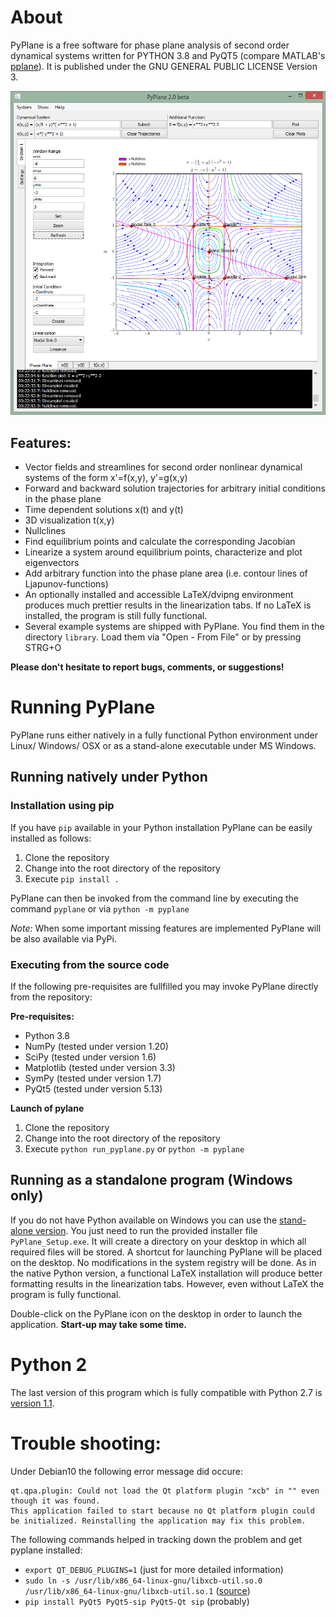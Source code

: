 # About

PyPlane is a free software for phase plane analysis of second order dynamical
systems written for PYTHON 3.8 and PyQT5 (compare MATLAB's
[pplane](https://www.mathworks.com/matlabcentral/fileexchange/61636-pplane)). It
is published under the GNU GENERAL PUBLIC LICENSE Version 3.

![Screenshot](pyplane/resources/pyplane_screenshot.png?raw=true)

## Features:

* Vector fields and streamlines for second order nonlinear dynamical systems of
  the form x'=f(x,y), y'=g(x,y)
* Forward and backward solution trajectories for arbitrary initial conditions in
  the phase plane
* Time dependent solutions x(t) and y(t)
* 3D visualization t(x,y)
* Nullclines
* Find equilibrium points and calculate the corresponding Jacobian
* Linearize a system around equilibrium points, characterize and plot
  eigenvectors
* Add arbitrary function into the phase plane area (i.e. contour lines of
  Ljapunov-functions)
* An optionally installed and accessible LaTeX/dvipng environment produces much
  prettier results in the linearization tabs. If no LaTeX is installed, the
  program is still fully functional.
* Several example systems are shipped with PyPlane. You find them in the
  directory `library`. Load them via "Open - From File" or by pressing STRG+O

**Please don't hesitate to report bugs, comments, or suggestions!**

# Running PyPlane

PyPlane runs either natively in a fully functional Python environment under
Linux/ Windows/ OSX or as a stand-alone executable under MS Windows.

## Running natively under Python

### Installation using pip

If you have `pip` available in your Python installation PyPlane can be easily
installed as follows:

1. Clone the repository
2. Change into the root directory of the repository
3. Execute `pip install .`

PyPlane can then be invoked from the command line by executing the command
`pyplane` or via `python -m pyplane`

*Note:* When some important missing features are implemented PyPlane will be
also available via PyPi.

### Executing from the source code

If the following pre-requisites are fullfilled you may invoke PyPlane directly
from the repository:

**Pre-requisites:**

* Python 3.8
* NumPy (tested under version 1.20)
* SciPy (tested under version 1.6)
* Matplotlib (tested under version 3.3)
* SymPy (tested under version 1.7)
* PyQt5 (tested under version 5.13)

**Launch of pylane**

1. Clone the repository
2. Change into the root directory of the repository
3. Execute `python run_pyplane.py` or `python -m pyplane`

## Running as a standalone program (Windows only)

If you do not have Python available on Windows you can use the
[stand-alone version](https://github.com/TUD-RST/pyplane/releases). You just
need to run the provided installer file `PyPlane_Setup.exe`. It will create a
directory on your desktop in which all required files will be stored. A shortcut
for launching PyPlane will be placed on the desktop. No modifications in the
system registry will be done. As in the native Python version, a functional
LaTeX installation will produce better formatting results in the linearization
tabs. However, even without LaTeX the program is fully functional.

Double-click on the PyPlane icon on the desktop in order to launch the
application. **Start-up may take some time.**

# Python 2

The last version of this program which is fully compatible with Python 2.7
is [version 1.1](https://github.com/TUD-RST/pyplane/releases/tag/PyPlane_v1.1.0).



# Trouble shooting:

Under Debian10 the following error message did occure:

```
qt.qpa.plugin: Could not load the Qt platform plugin "xcb" in "" even though it was found.
This application failed to start because no Qt platform plugin could be initialized. Reinstalling the application may fix this problem.
```

The following commands helped in tracking down the problem and get pyplane installed:

- `export QT_DEBUG_PLUGINS=1` (just for more detailed information)
- `sudo ln -s /usr/lib/x86_64-linux-gnu/libxcb-util.so.0 /usr/lib/x86_64-linux-gnu/libxcb-util.so.1` ([source](https://github.com/tasmota/tasmotizer/issues/71#issuecomment-796238665))
- `pip install PyQt5 PyQt5-sip PyQt5-Qt sip` (probably)



